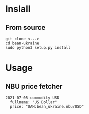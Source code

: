 # Inslall
## From source

```
git clone <...>
cd bean-ukraine
sudo python3 setup.py install
```

# Usage
## NBU price fetcher

```
2021-07-05 commodity USD
  fullname: "US Dollar"
  price: "UAH:bean_ukraine.nbu/USD"
```